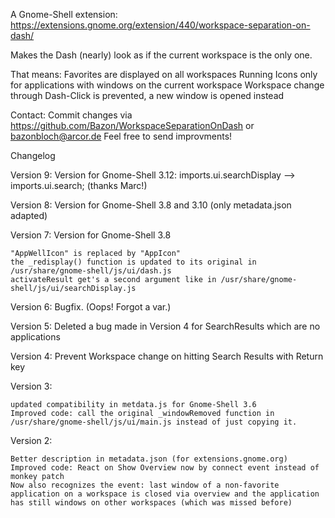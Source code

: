 A Gnome-Shell extension: https://extensions.gnome.org/extension/440/workspace-separation-on-dash/

Makes the Dash (nearly) look as if the current workspace is the only one.

That means: Favorites are displayed on all workspaces Running Icons only for applications with windows on the current workspace Workspace change through Dash-Click is prevented, a new window is opened instead

Contact: Commit changes via https://github.com/Bazon/WorkspaceSeparationOnDash or bazonbloch@arcor.de Feel free to send improvments!

Changelog

Version 9: Version for Gnome-Shell 3.12: imports.ui.searchDisplay --> imports.ui.search; (thanks Marc!)

Version 8: Version for Gnome-Shell 3.8 and 3.10 (only metadata.json adapted)

Version 7: Version for Gnome-Shell 3.8

    "AppWellIcon" is replaced by "AppIcon"
    the _redisplay() function is updated to its original in /usr/share/gnome-shell/js/ui/dash.js
    activateResult get's a second argument like in /usr/share/gnome-shell/js/ui/searchDisplay.js

Version 6: Bugfix. (Oops! Forgot a var.)

Version 5: Deleted a bug made in Version 4 for SearchResults which are no applications

Version 4: Prevent Workspace change on hitting Search Results with Return key

Version 3:

    updated compatibility in metdata.js for Gnome-Shell 3.6
    Improved code: call the original _windowRemoved function in /usr/share/gnome-shell/js/ui/main.js instead of just copying it.

Version 2:

    Better description in metadata.json (for extensions.gnome.org)
    Improved code: React on Show Overview now by connect event instead of monkey patch
    Now also recognizes the event: last window of a non-favorite application on a workspace is closed via overview and the application has still windows on other workspaces (which was missed before)
